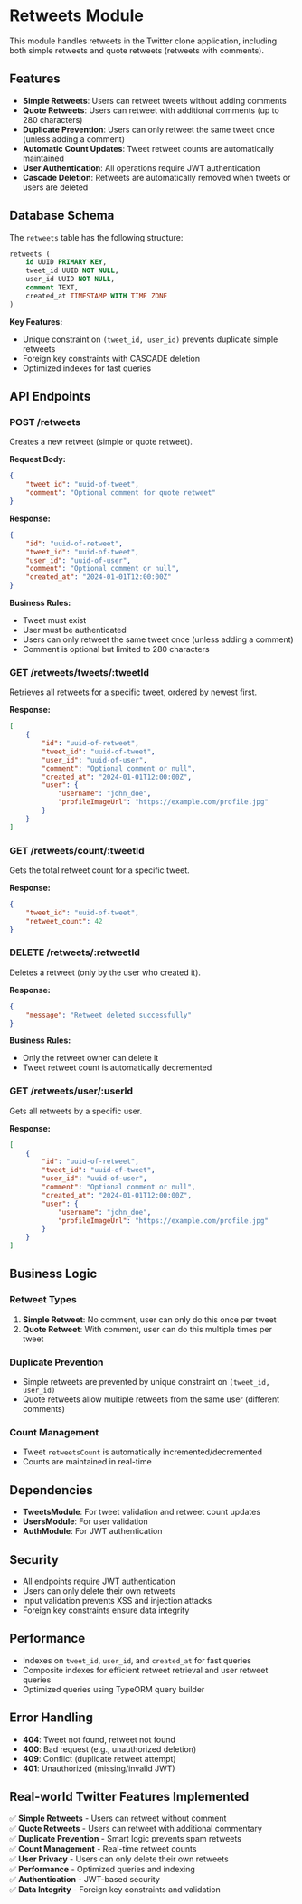 # Retweets Module

This module handles retweets in the Twitter clone application, including both simple retweets and quote retweets (retweets with comments).

## Features

- **Simple Retweets**: Users can retweet tweets without adding comments
- **Quote Retweets**: Users can retweet with additional comments (up to 280 characters)
- **Duplicate Prevention**: Users can only retweet the same tweet once (unless adding a comment)
- **Automatic Count Updates**: Tweet retweet counts are automatically maintained
- **User Authentication**: All operations require JWT authentication
- **Cascade Deletion**: Retweets are automatically removed when tweets or users are deleted

## Database Schema

The `retweets` table has the following structure:

```sql
retweets (
    id UUID PRIMARY KEY,
    tweet_id UUID NOT NULL,
    user_id UUID NOT NULL,
    comment TEXT,
    created_at TIMESTAMP WITH TIME ZONE
)
```

**Key Features:**
- Unique constraint on `(tweet_id, user_id)` prevents duplicate simple retweets
- Foreign key constraints with CASCADE deletion
- Optimized indexes for fast queries

## API Endpoints

### POST /retweets
Creates a new retweet (simple or quote retweet).

**Request Body:**
```json
{
    "tweet_id": "uuid-of-tweet",
    "comment": "Optional comment for quote retweet"
}
```

**Response:**
```json
{
    "id": "uuid-of-retweet",
    "tweet_id": "uuid-of-tweet",
    "user_id": "uuid-of-user",
    "comment": "Optional comment or null",
    "created_at": "2024-01-01T12:00:00Z"
}
```

**Business Rules:**
- Tweet must exist
- User must be authenticated
- Users can only retweet the same tweet once (unless adding a comment)
- Comment is optional but limited to 280 characters

### GET /retweets/tweets/:tweetId
Retrieves all retweets for a specific tweet, ordered by newest first.

**Response:**
```json
[
    {
        "id": "uuid-of-retweet",
        "tweet_id": "uuid-of-tweet",
        "user_id": "uuid-of-user",
        "comment": "Optional comment or null",
        "created_at": "2024-01-01T12:00:00Z",
        "user": {
            "username": "john_doe",
            "profileImageUrl": "https://example.com/profile.jpg"
        }
    }
]
```

### GET /retweets/count/:tweetId
Gets the total retweet count for a specific tweet.

**Response:**
```json
{
    "tweet_id": "uuid-of-tweet",
    "retweet_count": 42
}
```

### DELETE /retweets/:retweetId
Deletes a retweet (only by the user who created it).

**Response:**
```json
{
    "message": "Retweet deleted successfully"
}
```

**Business Rules:**
- Only the retweet owner can delete it
- Tweet retweet count is automatically decremented

### GET /retweets/user/:userId
Gets all retweets by a specific user.

**Response:**
```json
[
    {
        "id": "uuid-of-retweet",
        "tweet_id": "uuid-of-tweet",
        "user_id": "uuid-of-user",
        "comment": "Optional comment or null",
        "created_at": "2024-01-01T12:00:00Z",
        "user": {
            "username": "john_doe",
            "profileImageUrl": "https://example.com/profile.jpg"
        }
    }
]
```

## Business Logic

### Retweet Types
1. **Simple Retweet**: No comment, user can only do this once per tweet
2. **Quote Retweet**: With comment, user can do this multiple times per tweet

### Duplicate Prevention
- Simple retweets are prevented by unique constraint on `(tweet_id, user_id)`
- Quote retweets allow multiple retweets from the same user (different comments)

### Count Management
- Tweet `retweetsCount` is automatically incremented/decremented
- Counts are maintained in real-time

## Dependencies

- **TweetsModule**: For tweet validation and retweet count updates
- **UsersModule**: For user validation
- **AuthModule**: For JWT authentication

## Security

- All endpoints require JWT authentication
- Users can only delete their own retweets
- Input validation prevents XSS and injection attacks
- Foreign key constraints ensure data integrity

## Performance

- Indexes on `tweet_id`, `user_id`, and `created_at` for fast queries
- Composite indexes for efficient retweet retrieval and user retweet queries
- Optimized queries using TypeORM query builder

## Error Handling

- **404**: Tweet not found, retweet not found
- **400**: Bad request (e.g., unauthorized deletion)
- **409**: Conflict (duplicate retweet attempt)
- **401**: Unauthorized (missing/invalid JWT)

## Real-world Twitter Features Implemented

✅ **Simple Retweets** - Users can retweet without comment  
✅ **Quote Retweets** - Users can retweet with additional commentary  
✅ **Duplicate Prevention** - Smart logic prevents spam retweets  
✅ **Count Management** - Real-time retweet counts  
✅ **User Privacy** - Users can only delete their own retweets  
✅ **Performance** - Optimized queries and indexing  
✅ **Authentication** - JWT-based security  
✅ **Data Integrity** - Foreign key constraints and validation 